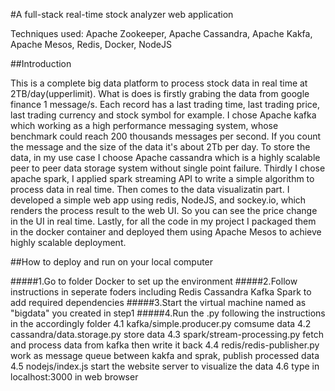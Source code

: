 #A full-stack real-time stock analyzer web application

Techniques used: Apache Zookeeper, Apache Cassandra, Apache Kakfa, Apache Mesos, Redis, Docker, NodeJS

##Introduction

This is a complete big data platform to process stock data in real time at 2TB/day(upperlimit). What is does is firstly grabing the data from google finance 1 message/s. Each record has a last trading time, last trading price, last trading currency and stock symbol for example. I chose Apache kafka which working as a high performance messaging system, whose benchmark could reach 200 thousands messages per second. If you count the message and the size of the data it's about 2Tb per day. To store the data, in my use case I choose Apache cassandra which is a highly scalable peer to peer data storage system without single point failure. Thirdly I chose apache spark, I applied spark streaming API to write a simple algorithm to process data in real time. Then comes to the data visualizatin part. I developed a simple web app using redis, NodeJS, and sockey.io, which renders the process result to the web UI. So you can see the price change in the UI in real time. Lastly, for all the code in my project I packaged them in the docker container and deployed them using Apache Mesos to achieve highly scalable deployment.


##How to deploy and run on your local computer

#####1.Go to folder Docker to set up the environment 
#####2.Follow instructions in seperate foders including Redis Cassandra Kafka Spark to add required dependencies
#####3.Start the virtual machine named as "bigdata" you created in step1 
#####4.Run the .py following the instructions in the accordingly folder
      4.1 kafka/simple.producer.py comsume data
      4.2 cassandra/data.storage.py  store data
      4.3 spark/stream-processing.py fetch and process data from kafka then write it back
      4.4 redis/redis-publisher.py work as message queue between kakfa and sprak, publish processed data
      4.5 nodejs/index.js start the website server to visualize the data
      4.6 type in localhost:3000 in web browser

